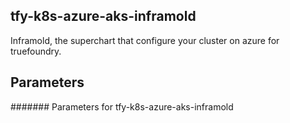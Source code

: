 ## tfy-k8s-azure-aks-inframold
Inframold, the superchart that configure your cluster on azure for truefoundry.

## Parameters
####### Parameters for tfy-k8s-azure-aks-inframold